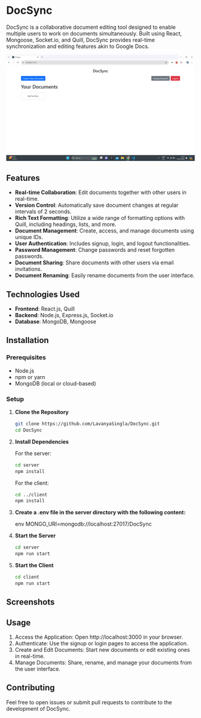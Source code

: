 # DocSync

DocSync is a collaborative document editing tool designed to enable multiple users to work on documents simultaneously. Built using React, Mongoose, Socket.io, and Quill, DocSync provides real-time synchronization and editing features akin to Google Docs.

![DocSync](./Images/HomePage.png)

## Features

- **Real-time Collaboration**: Edit documents together with other users in real-time.
- **Version Control**: Automatically save document changes at regular intervals of 2 seconds.
- **Rich Text Formatting**: Utilize a wide range of formatting options with Quill, including headings, lists, and more.
- **Document Management**: Create, access, and manage documents using unique IDs.
- **User Authentication**: Includes signup, login, and logout functionalities.
- **Password Management**: Change passwords and reset forgotten passwords.
- **Document Sharing**: Share documents with other users via email invitations.
- **Document Renaming**: Easily rename documents from the user interface.

## Technologies Used

- **Frontend**: React.js, Quill
- **Backend**: Node.js, Express.js, Socket.io
- **Database**: MongoDB, Mongoose

## Installation

### Prerequisites

- Node.js
- npm or yarn
- MongoDB (local or cloud-based)

### Setup

1. **Clone the Repository**

   ```sh
   git clone https://github.com/LavanyaSingla/DocSync.git
   cd DocSync


2. **Install Dependencies**

    For the server:

    ```sh
    cd server
    npm install
    ```

   For the client:

    ```sh
    cd ../client
    npm install


3. **Create a .env file in the server directory with the following content:**

    env
    MONGO_URI=mongodb://localhost:27017/DocSync

4. **Start the Server**

    ```sh
    cd server
    npm run start

5. **Start the Client**

    ```sh
    cd client
    npm run start

## Screenshots


## Usage
1. Access the Application: Open http://localhost:3000 in your browser.
2. Authenticate: Use the signup or login pages to access the application.
3. Create and Edit Documents: Start new documents or edit existing ones in real-time.
4. Manage Documents: Share, rename, and manage your documents from the user interface.

## Contributing
Feel free to open issues or submit pull requests to contribute to the development of DocSync.
